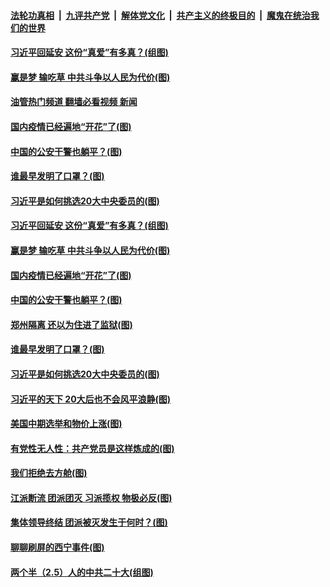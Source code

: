 ####  [法轮功真相](../../../../basic/blob/master/README.md?t=10301431) &nbsp;|&nbsp; [九评共产党](../../../../9ping.md/blob/master/README.md?t=10301431) &nbsp;|&nbsp; [解体党文化](../../../../jtdwh.md/blob/master/README.md?t=10301431)  &nbsp;|&nbsp; [共产主义的终极目的](../../../../gczydzjmd.md/blob/master/README.md?t=10301431) &nbsp;|&nbsp; [魔鬼在统治我们的世界](../../../../mgztzwmdsj.md/blob/master/README.md?t=10301431) 

#### [习近平回延安 这份“真爱”有多真？(组图)](../pages/p4/1020443.md?t=10301431) 

#### [赢是梦 输吃草 中共斗争以人民为代价(图)](../pages/p4/1020417.md?t=10301431) 

#### [油管热门频道 翻墙必看视频 新闻](http://209.250.226.216:81/youtube.html?10301431)

#### [国内疫情已经遍地“开花”了(图)](../pages/p4/1020426.md?t=10301431) 

#### [中国的公安干警也躺平？(图)](../pages/p4/1020424.md?t=10301431) 

#### [谁最早发明了口罩？(图)](../pages/p4/1020400.md?t=10301431) 

#### [习近平是如何挑选20大中央委员的(图)](../pages/p4/1020359.md?t=10301431) 

#### [习近平回延安 这份“真爱”有多真？(组图)](../pages/p4/1020443.md?t=10301431) 

#### [赢是梦 输吃草 中共斗争以人民为代价(图)](../pages/p4/1020417.md?t=10301431) 

#### [国内疫情已经遍地“开花”了(图)](../pages/p4/1020426.md?t=10301431) 

#### [中国的公安干警也躺平？(图)](../pages/p4/1020424.md?t=10301431) 

#### [郑州隔离 还以为住进了监狱(图)](../pages/p4/1020418.md?t=10301431) 

#### [谁最早发明了口罩？(图)](../pages/p4/1020400.md?t=10301431) 



#### [习近平是如何挑选20大中央委员的(图)](../pages/p4/1020359.md?t=10301431) 

#### [习近平的天下 20大后也不会风平浪静(图)](../pages/p4/1020366.md?t=10301431) 

#### [美国中期选举和物价上涨(图)](../pages/p4/1020347.md?t=10301431) 

#### [有党性无人性：共产党员是这样炼成的(图)](../pages/p4/1020360.md?t=10301431) 



#### [我们拒绝去方舱(图)](../pages/p4/1020278.md?t=10301431) 

#### [江派断流 团派团灭 习派揽权 物极必反(图)](../pages/p4/1020292.md?t=10301431) 

#### [集体领导终结 团派被灭发生于何时？(图)](../pages/p4/1020288.md?t=10301431) 

#### [聊聊刷屏的西宁事件(图)](../pages/p4/1020279.md?t=10301431) 


#### [两个半（2.5）人的中共二十大(组图)](../pages/p4/1020045.md?t=10301431) 

<img src='http://gfw-breaker.win/goodnews/indexes/p4.md' width='0px' height='0px'/>
